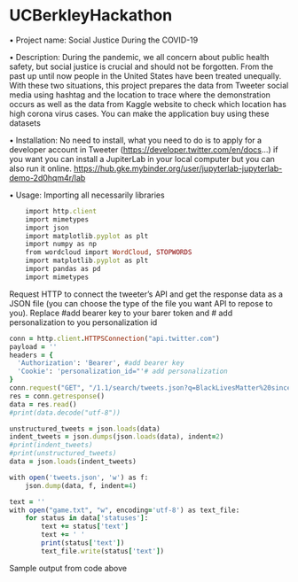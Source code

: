 # UCBerkleyHackathon

• Project name: Social Justice During the COVID-19 


• Description: During the pandemic, we all concern about public health safety, but social justice is crucial and should not be forgotten. From the past up until now people in the United States have been treated unequally. With these two situations, this project prepares the data from Tweeter social media using hashtag and the location to trace where the demonstration occurs as well as the data from Kaggle website to check which location has high corona virus cases. You can make the application buy using these datasets
	
•	Installation: No need to install, what you need to do is to apply for a developer account in Tweeter (https://developer.twitter.com/en/docs...)  if you want you can install a JupiterLab in your local computer but you can also run it online.  https://hub.gke.mybinder.org/user/jupyterlab-jupyterlab-demo-2d0hqm4r/lab  


•	Usage: Importing all necessarily libraries

```ruby
	import http.client 
	import mimetypes
	import json
	import matplotlib.pyplot as plt
	import numpy as np
	from wordcloud import WordCloud, STOPWORDS 
	import matplotlib.pyplot as plt 
	import pandas as pd 
	import mimetypes

```

Request HTTP to connect the tweeter’s API and get the response data as a JSON file (you can choose the type of the file you want API to repose to you). Replace #add bearer key to your barer token and # add personalization to you personalization id


```ruby
conn = http.client.HTTPSConnection("api.twitter.com")
payload = ''
headers = {
  'Authorization': 'Bearer', #add bearer key
  'Cookie': 'personalization_id="'# add personalization
}
conn.request("GET", "/1.1/search/tweets.json?q=BlackLivesMatter%20since:2020-05-20&lang=en&%23protestl&result_type=recent", payload, headers)
res = conn.getresponse()
data = res.read()
#print(data.decode("utf-8"))

unstructured_tweets = json.loads(data)
indent_tweets = json.dumps(json.loads(data), indent=2)
#print(indent_tweets)
#print(unstructured_tweets)
data = json.loads(indent_tweets)

with open('tweets.json', 'w') as f:
    json.dump(data, f, indent=4)

text = ''
with open("game.txt", "w", encoding='utf-8') as text_file:
    for status in data['statuses']:
        text += status['text']
        text += ' '
        print(status['text'])
        text_file.write(status['text'])


```


Sample output from code above

```ruby

```
